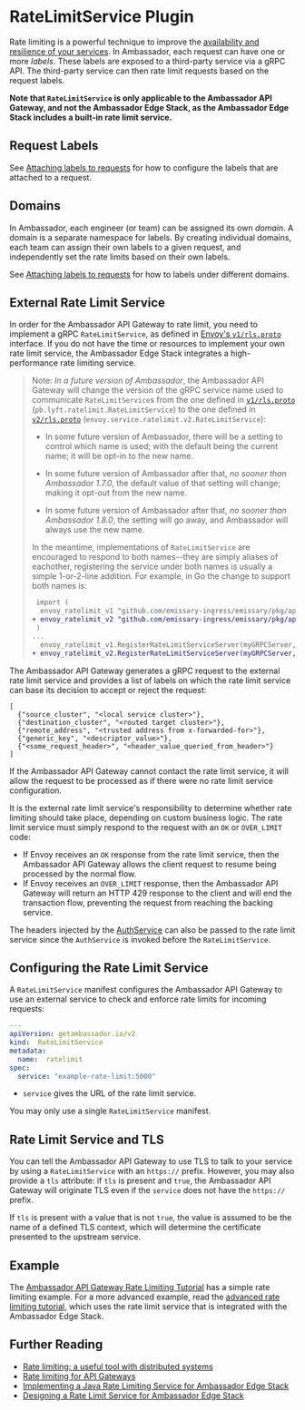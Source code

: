 # RateLimitService Plugin

Rate limiting is a powerful technique to improve the [availability and
resilience of your
services](https://blog.getambassador.io/rate-limiting-a-useful-tool-with-distributed-systems-6be2b1a4f5f4).
In Ambassador, each request can have one or more *labels*.  These labels are
exposed to a third-party service via a gRPC API.  The third-party service can
then rate limit requests based on the request labels.

**Note that `RateLimitService` is only applicable to the Ambassador API Gateway,
and not the Ambassador Edge Stack, as the Ambassador Edge Stack includes a
built-in rate limit service.**

## Request Labels

See [Attaching labels to
requests](../../../using/rate-limits/rate-limits/#attaching-labels-to-requests)
for how to configure the labels that are attached to a request.

## Domains

In Ambassador, each engineer (or team) can be assigned its own *domain*.  A
domain is a separate namespace for labels.  By creating individual domains, each
team can assign their own labels to a given request, and independently set the
rate limits based on their own labels.

See [Attaching labels to
requests](../../../using/rate-limits/rate-limits/#attaching-labels-to-requests)
for how to labels under different domains.

## External Rate Limit Service

In order for the Ambassador API Gateway to rate limit, you need to implement a
gRPC `RateLimitService`, as defined in [Envoy's `v1/rls.proto`][`v1/rls.proto`]
interface.  If you do not have the time or resources to implement your own rate
limit service, the Ambassador Edge Stack integrates a high-performance rate
limiting service.

> Note: *In a future version of Ambassador*, the Ambassador API Gateway will
> change the version of the gRPC service name used to communicate
> `RateLimitService`s from the one defined in [`v1/rls.proto`][]
> (`pb.lyft.ratelimit.RateLimitService`) to the one defined in
> [`v2/rls.proto`][] (`envoy.service.ratelimit.v2.RateLimitService`):
>
> - In some future version of Ambassador, there will be a setting to control
>   which name is used; with the default being the current name; it will be
>   opt-in to the new name.
>
> - In some future version of Ambassador after that, *no sooner than Ambassador
>   1.7.0*, the default value of that setting will change; making it opt-out
>   from the new name.
>
> - In some future version of Ambassador after that, *no sooner than Ambassador
>   1.8.0*, the setting will go away, and Ambassador will always use the new
>   name.
>
> In the meantime, implementations of `RateLimitService` are encouraged to
> respond to both names--they are simply aliases of eachother, registering the
> service under both names is usually a simple 1-or-2-line addition.  For
> example, in Go the change to support both names is:
>
> ```diff
>  import (
>  	envoy_ratelimit_v1 "github.com/emissary-ingress/emissary/pkg/api/pb/lyft/ratelimit"
> +	envoy_ratelimit_v2 "github.com/emissary-ingress/emissary/pkg/api/envoy/service/ratelimit/v2"
>  )
> ...
>  	envoy_ratelimit_v1.RegisterRateLimitServiceServer(myGRPCServer, myRateLimitImplementation)
> +	envoy_ratelimit_v2.RegisterRateLimitServiceServer(myGRPCServer, myRateLimitImplementation)
> ```

[`v1/rls.proto`]: https://github.com/emissary-ingress/emissary/tree/$branch$/api/pb/lyft/ratelimit/rls.proto
[`v2/rls.proto`]: https://github.com/emissary-ingress/emissary/tree/$branch$/api/envoy/service/ratelimit/v2/rls.proto

The Ambassador API Gateway generates a gRPC request to the external rate limit
service and provides a list of labels on which the rate limit service can base
its decision to accept or reject the request:

```
[
  {"source_cluster", "<local service cluster>"},
  {"destination_cluster", "<routed target cluster>"},
  {"remote_address", "<trusted address from x-forwarded-for>"},
  {"generic_key", "<descriptor_value>"},
  {"<some_request_header>", "<header_value_queried_from_header>"}
]
```

If the Ambassador API Gateway cannot contact the rate limit service, it will
allow the request to be processed as if there were no rate limit service
configuration.

It is the external rate limit service's responsibility to determine whether rate
limiting should take place, depending on custom business logic.  The rate limit
service must simply respond to the request with an `OK` or `OVER_LIMIT` code:

* If Envoy receives an `OK` response from the rate limit service, then the
  Ambassador API Gateway allows the client request to resume being processed by
  the normal flow.
* If Envoy receives an `OVER_LIMIT` response, then the Ambassador API Gateway
  will return an HTTP 429 response to the client and will end the transaction
  flow, preventing the request from reaching the backing service.

The headers injected by the [AuthService](../auth-service) can also be passed to
the rate limit service since the `AuthService` is invoked before the
`RateLimitService`.

## Configuring the Rate Limit Service

A `RateLimitService` manifest configures the Ambassador API Gateway to use an
external service to check and enforce rate limits for incoming requests:

```yaml
---
apiVersion: getambassador.io/v2
kind:  RateLimitService
metadata:
  name:  ratelimit
spec:
  service: "example-rate-limit:5000"
```

- `service` gives the URL of the rate limit service.

You may only use a single `RateLimitService` manifest.

## Rate Limit Service and TLS

You can tell the Ambassador API Gateway to use TLS to talk to your service by
using a `RateLimitService` with an `https://` prefix.  However, you may also
provide a `tls` attribute: if `tls` is present and `true`, the Ambassador API
Gateway will originate TLS even if the `service` does not have the `https://`
prefix.

If `tls` is present with a value that is not `true`, the value is assumed to be the name of a defined TLS context, which will determine the certificate presented to the upstream service.

## Example

The [Ambassador API Gateway Rate Limiting
Tutorial](../../../../howtos/rate-limiting-tutorial) has a simple rate limiting
example.  For a more advanced example, read the [advanced rate limiting
tutorial](../../../../howtos/advanced-rate-limiting), which uses the rate limit
service that is integrated with the Ambassador Edge Stack.

## Further Reading

* [Rate limiting: a useful tool with distributed systems](https://blog.getambassador.io/rate-limiting-a-useful-tool-with-distributed-systems-6be2b1a4f5f4)
* [Rate limiting for API Gateways](https://blog.getambassador.io/rate-limiting-for-api-gateways-892310a2da02)
* [Implementing a Java Rate Limiting Service for Ambassador Edge Stack](https://blog.getambassador.io/implementing-a-java-rate-limiting-service-for-the-ambassador-api-gateway-e09d542455da)
* [Designing a Rate Limit Service for Ambassador Edge Stack](https://blog.getambassador.io/designing-a-rate-limiting-service-for-ambassador-f460e9fabedb)
